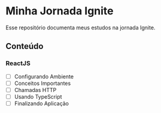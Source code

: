 # Minha Jornada Ignite

Esse repositório documenta meus estudos na jornada Ignite.

## Conteúdo

### ReactJS

- [ ] Configurando Ambiente
- [ ] Conceitos Importantes
- [ ] Chamadas HTTP
- [ ] Usando TypeScript
- [ ] Finalizando Aplicação
